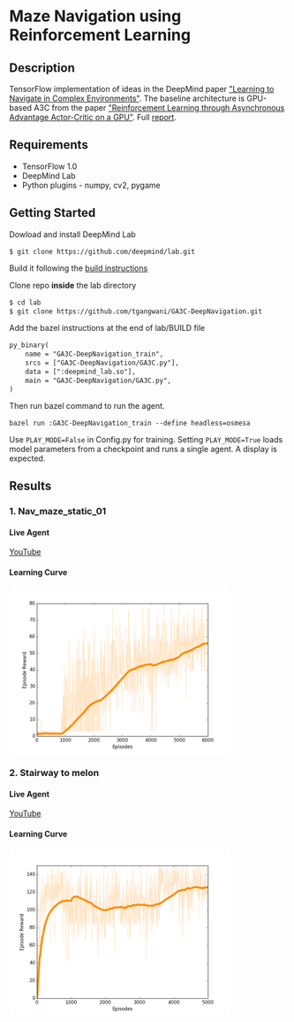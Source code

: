 # Maze Navigation using Reinforcement Learning

## Description

TensorFlow implementation of ideas in the DeepMind paper ["Learning to Navigate in Complex Environments"](https://arxiv.org/abs/1611.03673). The baseline architecture is GPU-based A3C from the paper ["Reinforcement Learning through Asynchronous Advantage Actor-Critic on a GPU"](https://openreview.net/forum?id=r1VGvBcxl). Full [report](./assets/DeepNav_final.pdf).

## Requirements

* TensorFlow 1.0
* DeepMind Lab
* Python plugins - numpy, cv2, pygame

## Getting Started

Dowload and install DeepMind Lab
```
$ git clone https://github.com/deepmind/lab.git
```
Build it following the [build instructions](https://github.com/deepmind/lab/blob/master/docs/build.md)

Clone repo **inside** the lab directory
```
$ cd lab
$ git clone https://github.com/tgangwani/GA3C-DeepNavigation.git
```
Add the bazel instructions at the end of lab/BUILD file

```
py_binary(
    name = "GA3C-DeepNavigation_train",
    srcs = ["GA3C-DeepNavigation/GA3C.py"],
    data = [":deepmind_lab.so"],
    main = "GA3C-DeepNavigation/GA3C.py",
)
```

Then run bazel command to run the agent. 
```
bazel run :GA3C-DeepNavigation_train --define headless=osmesa
```
Use ```PLAY_MODE=False``` in Config.py for training. 
Setting ```PLAY_MODE=True``` loads model parameters from a 
checkpoint and runs a single agent. A display is expected.

## Results 

### 1. Nav_maze_static_01

#### Live Agent 
[YouTube](https://www.youtube.com/watch?v=vyS0Z7wdHHs)

#### Learning Curve
<img src="./assets/nav_maze_static_01_score.png" width="400" height="300" />

### 2. Stairway to melon

#### Live Agent 
[YouTube](https://www.youtube.com/watch?v=0R5MGM7VPo4)

#### Learning Curve
<img src="./assets/stairway_to_melon_score.png" width="400" height="300" />

<!---
## How to show result

To show result after training, run this command.
```
bazel run //unreal:display --define headless=glx
```
-->
